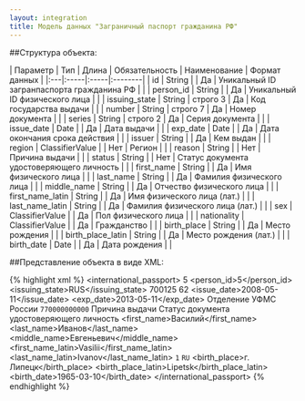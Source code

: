 ```yaml
---
layout: integration
title: Модель данных "Заграничный паспорт гражданина РФ"
---
```


##Структура объекта:

| Параметр | Тип | Длина | Обязательность | Наименование | Формат данных |
|:---|:-----|:-----|:--------|
| id | String | | Да | Уникальный ID загранпаспорта гражданина РФ | |
| person_id | String | | Да | Уникальный ID физического лица | |
| issuing_state | String | строго 3 | Да | Код государства выдачи | |
| number | String | строго 7 | Да | Номер документа | |
| series | String | строго 2 | Да | Серия документа | |
| issue_date | Date | | Да | Дата выдачи | |
| exp_date | Date | | Да | Дата окончания срока действия | |
| issuer | String | | Да | Кем выдан | |
| region | ClassifierValue | | Нет | Регион | |
| reason | String | | Нет | Причина выдачи | |
| status | String | | Нет | Статус документа удостоверяющего личность | |
| first_name | String | | Да | Имя физического лица | |
| last_name | String | | Да | Фамилия физического лица | |
| middle_name | String | | Да | Отчество физического лица | |
| first_name_latin | String | | Да | Имя физического лица (лат.) | |
| last_name_latin | String | | Да | Фамилия физического лица (лат.) | |
| sex | ClassifierValue | | Да | Пол физического лица | |
| nationality | ClassifierValue | | Да | Гражданство | |
| birth_place | String | | Да | Место рождения | |
| birth_place_latin | String | | Да | Место рождения (лат.) | |
| birth_date | Date | | Да | Дата рождения | |

##Представление объекта в виде XML:

{% highlight xml %}
<international_passport>
  <id>5</id>
  <person_id>5</person_id>
  <issuing_state>RUS</issuing_state>
  <number>700125</number>
  <series>62</serie>
  <issue_date>2008-05-11</issue_date>
  <exp_date>2013-05-11</exp_date>
  <issuer>Отделение УФМС России</issuer>
  <region>
    <code>770000000000</code>
    <title></title>
  </region>
  <reason>Причина выдачи</reason>
  <status>Статус документа удостоверяющего личность</status>
  <first_name>Василий</first_name>
  <last_name>Иванов</last_name>
  <middle_name>Евгеньевич</middle_name>
  <first_name_latin>Vasilii</first_name_latin>
  <last_name_latin>Ivanov</last_name_latin>
  <sex>
    <code>1</code>
    <title>М/М</title>
  </sex>
  <nationality>
    <code>RU</code>
    <title>Российская Федерация/Russian Federation</title>
  </nationality>
  <birth_place>г. Липецк</birth_place>
  <birth_place_latin>Lipetsk</birth_place_latin>
  <birth_date>1965-03-10</birth_date>
</international_passport>
{% endhighlight %}

